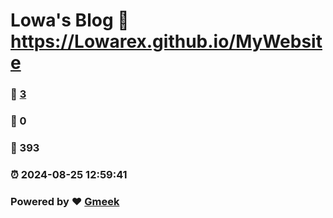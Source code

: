 # Lowa's Blog :link: https://Lowarex.github.io/MyWebsite 
### :page_facing_up: [3](https://Lowarex.github.io/MyWebsite/tag.html) 
### :speech_balloon: 0 
### :hibiscus: 393 
### :alarm_clock: 2024-08-25 12:59:41 
### Powered by :heart: [Gmeek](https://github.com/Meekdai/Gmeek)
